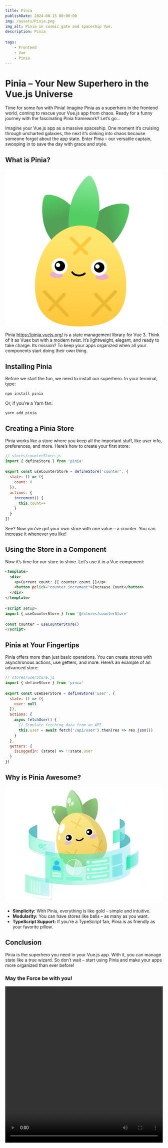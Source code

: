 ```yaml
---
title: Pinia
publishDate: 2024-08-15 00:00:00
img: /assets/Pinia.png
img_alt: Pinia in cosmic gate and spaceship Vue.
description: Pinia

tags:
    - Frontend
    - Vue
    - Pinia
---
```


# Pinia – Your New Superhero in the Vue.js Universe

Time for some fun with Pinia! Imagine Pinia as a superhero in the frontend world, coming to rescue your Vue.js app from chaos. Ready for a funny journey with the fascinating Pinia framework? Let’s go…

Imagine your Vue.js app as a massive spaceship. One moment it’s cruising through uncharted galaxies, the next it’s sinking into chaos because someone forgot about the app state. Enter Pinia – our versatile captain, swooping in to save the day with grace and style.

## What is Pinia?

![Pinia3.png](../../assets/Pinia3.png)

Pinia https://pinia.vuejs.org/ is a state management library for Vue 3. Think of it as Vuex but with a modern twist. It’s lightweight, elegant, and ready to take charge. Its mission? To keep your apps organized when all your components start doing their own thing.

## Installing Pinia

Before we start the fun, we need to install our superhero. In your terminal, type:

```bash
npm install pinia
```

Or, if you’re a Yarn fan:

```bash
yarn add pinia
```

## Creating a Pinia Store

Pinia works like a store where you keep all the important stuff, like user info, preferences, and more. Here’s how to create your first store:

```js
// stores/counterStore.js
import { defineStore } from 'pinia'

export const useCounterStore = defineStore('counter', {
  state: () => ({
    count: 0
  }),
  actions: {
    increment() {
      this.count++
    }
  }
})
```

See? Now you’ve got your own store with one value – a counter. You can increase it whenever you like!

## Using the Store in a Component

Now it’s time for our store to shine. Let’s use it in a Vue component:

```html
<template>
  <div>
    <p>Current count: {{ counter.count }}</p>
    <button @click="counter.increment">Increase Count</button>
  </div>
</template>

<script setup>
import { useCounterStore } from '@/stores/counterStore'

const counter = useCounterStore()
</script>
```

## Pinia at Your Fingertips

Pinia offers more than just basic operations. You can create stores with asynchronous actions, use getters, and more. Here’s an example of an advanced store:

```js
// stores/userStore.js
import { defineStore } from 'pinia'

export const useUserStore = defineStore('user', {
  state: () => ({
    user: null
  }),
  actions: {
    async fetchUser() {
      // Simulate fetching data from an API
      this.user = await fetch('/api/user').then(res => res.json())
    }
  },
  getters: {
    isLoggedIn: (state) => !!state.user
  }
})
```

## Why is Pinia Awesome?

![Pinia2.png](../../assets/Pinia2.png)

-   **Simplicity:** With Pinia, everything is like gold – simple and intuitive.
-   **Modularity:** You can have stores like balls – as many as you want.
-   **TypeScript Support:** If you’re a TypeScript fan, Pinia is as friendly as your favorite pillow.

## Conclusion

Pinia is the superhero you need in your Vue.js app. With it, you can manage state like a true wizard. So don’t wait – start using Pinia and make your apps more organized than ever before!

### May the Force be with you!

<video width="100%" height="500" controls>
  <source src="/assets/Pinia.mp4" type="video/mp4">
</video>
